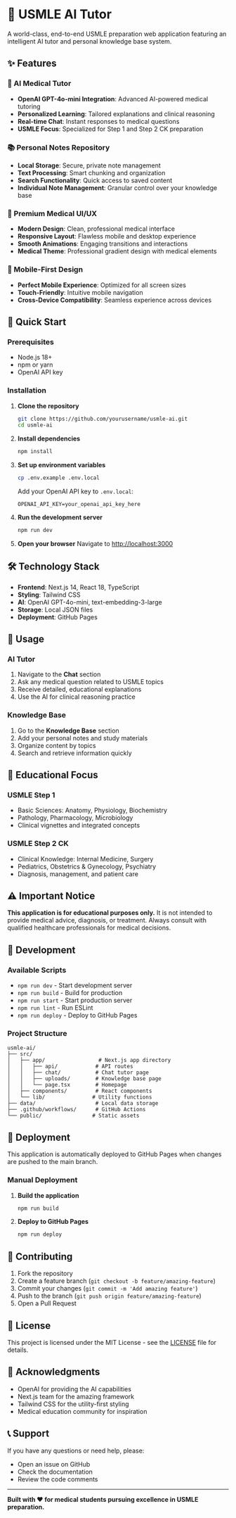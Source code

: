 # 🏥 USMLE AI Tutor

A world-class, end-to-end USMLE preparation web application featuring an intelligent AI tutor and personal knowledge base system.

## ✨ Features

### 🤖 AI Medical Tutor
- **OpenAI GPT-4o-mini Integration**: Advanced AI-powered medical tutoring
- **Personalized Learning**: Tailored explanations and clinical reasoning
- **Real-time Chat**: Instant responses to medical questions
- **USMLE Focus**: Specialized for Step 1 and Step 2 CK preparation

### 📚 Personal Notes Repository
- **Local Storage**: Secure, private note management
- **Text Processing**: Smart chunking and organization
- **Search Functionality**: Quick access to saved content
- **Individual Note Management**: Granular control over your knowledge base

### 🎨 Premium Medical UI/UX
- **Modern Design**: Clean, professional medical interface
- **Responsive Layout**: Flawless mobile and desktop experience
- **Smooth Animations**: Engaging transitions and interactions
- **Medical Theme**: Professional gradient design with medical elements

### 📱 Mobile-First Design
- **Perfect Mobile Experience**: Optimized for all screen sizes
- **Touch-Friendly**: Intuitive mobile navigation
- **Cross-Device Compatibility**: Seamless experience across devices

## 🚀 Quick Start

### Prerequisites
- Node.js 18+ 
- npm or yarn
- OpenAI API key

### Installation

1. **Clone the repository**
   ```bash
   git clone https://github.com/yourusername/usmle-ai.git
   cd usmle-ai
   ```

2. **Install dependencies**
   ```bash
   npm install
   ```

3. **Set up environment variables**
   ```bash
   cp .env.example .env.local
   ```
   
   Add your OpenAI API key to `.env.local`:
   ```
   OPENAI_API_KEY=your_openai_api_key_here
   ```

4. **Run the development server**
   ```bash
   npm run dev
   ```

5. **Open your browser**
   Navigate to [http://localhost:3000](http://localhost:3000)

## 🛠️ Technology Stack

- **Frontend**: Next.js 14, React 18, TypeScript
- **Styling**: Tailwind CSS
- **AI**: OpenAI GPT-4o-mini, text-embedding-3-large
- **Storage**: Local JSON files
- **Deployment**: GitHub Pages

## 📖 Usage

### AI Tutor
1. Navigate to the **Chat** section
2. Ask any medical question related to USMLE topics
3. Receive detailed, educational explanations
4. Use the AI for clinical reasoning practice

### Knowledge Base
1. Go to the **Knowledge Base** section
2. Add your personal notes and study materials
3. Organize content by topics
4. Search and retrieve information quickly

## 🎯 Educational Focus

### USMLE Step 1
- Basic Sciences: Anatomy, Physiology, Biochemistry
- Pathology, Pharmacology, Microbiology
- Clinical vignettes and integrated concepts

### USMLE Step 2 CK
- Clinical Knowledge: Internal Medicine, Surgery
- Pediatrics, Obstetrics & Gynecology, Psychiatry
- Diagnosis, management, and patient care

## ⚠️ Important Notice

**This application is for educational purposes only.** It is not intended to provide medical advice, diagnosis, or treatment. Always consult with qualified healthcare professionals for medical decisions.

## 🔧 Development

### Available Scripts

- `npm run dev` - Start development server
- `npm run build` - Build for production
- `npm run start` - Start production server
- `npm run lint` - Run ESLint
- `npm run deploy` - Deploy to GitHub Pages

### Project Structure

```
usmle-ai/
├── src/
│   ├── app/                 # Next.js app directory
│   │   ├── api/            # API routes
│   │   ├── chat/           # Chat tutor page
│   │   ├── uploads/        # Knowledge base page
│   │   └── page.tsx        # Homepage
│   ├── components/         # React components
│   └── lib/               # Utility functions
├── data/                   # Local data storage
├── .github/workflows/      # GitHub Actions
└── public/                # Static assets
```

## 🚀 Deployment

This application is automatically deployed to GitHub Pages when changes are pushed to the main branch.

### Manual Deployment

1. **Build the application**
   ```bash
   npm run build
   ```

2. **Deploy to GitHub Pages**
   ```bash
   npm run deploy
   ```

## 🤝 Contributing

1. Fork the repository
2. Create a feature branch (`git checkout -b feature/amazing-feature`)
3. Commit your changes (`git commit -m 'Add amazing feature'`)
4. Push to the branch (`git push origin feature/amazing-feature`)
5. Open a Pull Request

## 📄 License

This project is licensed under the MIT License - see the [LICENSE](LICENSE) file for details.

## 🙏 Acknowledgments

- OpenAI for providing the AI capabilities
- Next.js team for the amazing framework
- Tailwind CSS for the utility-first styling
- Medical education community for inspiration

## 📞 Support

If you have any questions or need help, please:
- Open an issue on GitHub
- Check the documentation
- Review the code comments

---

**Built with ❤️ for medical students pursuing excellence in USMLE preparation.**